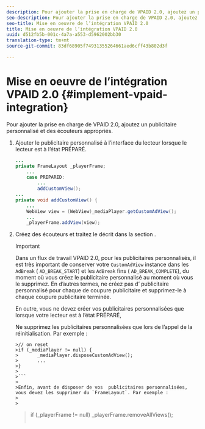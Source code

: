 ```yaml
---
description: Pour ajouter la prise en charge de VPAID 2.0, ajoutez un publicitaire personnalisé et des écouteurs appropriés.
seo-description: Pour ajouter la prise en charge de VPAID 2.0, ajoutez un publicitaire personnalisé et des écouteurs appropriés.
seo-title: Mise en oeuvre de l’intégration VPAID 2.0
title: Mise en oeuvre de l’intégration VPAID 2.0
uuid: d512fb5b-001c-4a7a-a553-d5962002bb30
translation-type: tm+mt
source-git-commit: 83df68905f74931355264661aed6cff43b802d3f

---
```



# Mise en oeuvre de l’intégration VPAID 2.0 {#implement-vpaid-integration}

Pour ajouter la prise en charge de VPAID 2.0, ajoutez un publicitaire personnalisé et des écouteurs appropriés.

1. Ajouter le publicitaire personnalisé  à l’interface du lecteur lorsque le lecteur est à l’état PRÉPARÉ.

   ```java
   ... 
   private FrameLayout _playerFrame; 
       ... 
       case PREPARED: 
           ... 
           addCustomView(); 
   ... 
   private void addCustomView() { 
       ... 
       WebView view = (WebView)_mediaPlayer.getCustomAdView(); 
       ... 
       _playerFrame.addView(view);
   ```

1. Créez des écouteurs et traitez le  décrit dans la section [](../../../../tvsdk-3x-android-prog/android-3x-events-notifications/events-summary/android-3x-events-summary.md).

   >[!IMPORTANT]
   >
   >Dans un flux de travail VPAID 2.0, pour les publicitaires personnalisés, il est très important de conserver votre `CustomAdView` instance dans les  `AdBreak` ( `AD_BREAK_START`) et les `AdBreak` fins ( `AD_BREAK_COMPLETE`), du moment où vous créez le publicitaire personnalisé au moment où vous le supprimez. En d’autres termes, ne créez pas d’ publicitaire personnalisé pour chaque de coupure publicitaire et supprimez-le à chaque coupure publicitaire terminée.
   >
   >
   >En outre, vous ne devez créer vos  publicitaires personnalisées que lorsque votre lecteur est à l’état PRÉPARÉ,
   >
   >
   >Ne supprimez les  publicitaires personnalisées que lors de l’appel de la réinitialisation. Par exemple :
   >
   >
   ```
   >// on reset 
   >if (_mediaPlayer != null) { 
   >       _mediaPlayer.disposeCustomAdView(); 
   >       ... 
   >} 
   >
   >```
   >
   >Enfin, avant de disposer de vos  publicitaires personnalisées, vous devez les supprimer du `FrameLayout`. Par exemple :
   >
   >
   ```
   >if (_playerFrame != null) 
   >       _playerFrame.removeAllViews(); 
   >```
